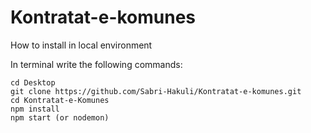 # Kontratat-e-komunes

How to install in local environment

In terminal write the following commands:

    cd Desktop
    git clone https://github.com/Sabri-Hakuli/Kontratat-e-komunes.git
    cd Kontratat-e-Komunes
    npm install
    npm start (or nodemon)
